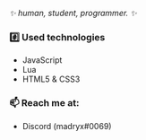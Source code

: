 *✨ human, student, programmer. ✨*

### #️⃣ Used technologies

- JavaScript
- Lua
- HTML5 & CSS3

### 📫 Reach me at:
- Discord (madryx#0069)

<!--
**qmadryx/qmadryx** is a ✨ _special_ ✨ repository because its `README.md` (this file) appears on your GitHub profile.

Here are some ideas to get you started:

- 🔭 I’m currently working on ...
- 🌱 I’m currently learning ...
- 👯 I’m looking to collaborate on ...
- 🤔 I’m looking for help with ...
- 💬 Ask me about ...
- 📫 How to reach me: ...
- 😄 Pronouns: ...
- ⚡ Fun fact: ...
-->
